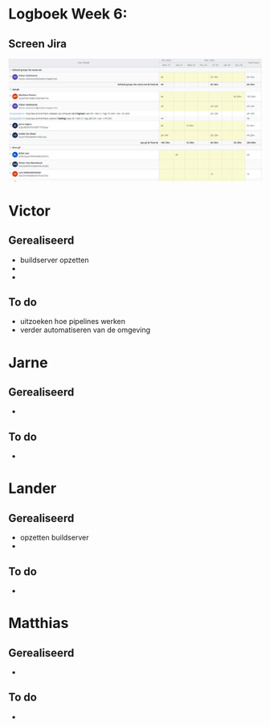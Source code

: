 # Logboek Week 6:


## Screen Jira
![Screenshot](img/week6.png)

# Victor
## Gerealiseerd

- buildserver opzetten 
-
-

## To do

- uitzoeken hoe pipelines werken
- verder automatiseren van de omgeving
# Jarne

## Gerealiseerd

- 

## To do

-

# Lander

## Gerealiseerd

- opzetten buildserver
- 

## To do

- 

# Matthias

## Gerealiseerd

- 

## To do

- 
